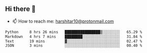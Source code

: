 ## Hi there 👋
- 📫 How to reach me: harshitar10@protonmail.com  
<!--START_SECTION:waka-->

```txt
Python     8 hrs 26 mins   ████████████████▒░░░░░░░░   65.29 %
Markdown   4 hrs 7 mins    ████████░░░░░░░░░░░░░░░░░   31.84 %
Text       19 mins         ▓░░░░░░░░░░░░░░░░░░░░░░░░   02.47 %
JSON       3 mins          ░░░░░░░░░░░░░░░░░░░░░░░░░   00.40 %
```

<!--END_SECTION:waka-->

<!--
**hharshitarora/hharshitarora** is a ✨ _special_ ✨ repository because its `README.md` (this file) appears on your GitHub profile.

Here are some ideas to get you started:

- 🔭 I’m currently working on ...
- 🌱 I’m currently learning ...
- 👯 I’m looking to collaborate on ...
- 🤔 I’m looking for help with ...
- 💬 Ask me about ...
- 📫 How to reach me: ...
- 😄 Pronouns: ...
- ⚡ Fun fact: ...
-->
